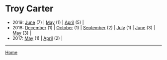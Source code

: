 # Troy Carter

  * 2019: 
      [June](./troy-carter-2019-06.md) (7) | 
      [May](./troy-carter-2019-05.md) (1) | 
      [April](./troy-carter-2019-04.md) (5) | 
  * 2018: 
      [December](./troy-carter-2018-12.md) (1) | 
      [October](./troy-carter-2018-10.md) (1) | 
      [September](./troy-carter-2018-09.md) (2) | 
      [July](./troy-carter-2018-07.md) (1) | 
      [June](./troy-carter-2018-06.md) (3) | 
      [May](./troy-carter-2018-05.md) (3) | 
  * 2017: 
      [May](./troy-carter-2017-05.md) (1) | 
      [April](./troy-carter-2017-04.md) (2) | 

----

[Home](../)
